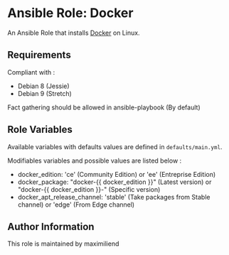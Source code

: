 # Ansible Role: Docker

An Ansible Role that installs [Docker](https://www.docker.com) on Linux.

## Requirements

Compliant with :
- Debian 8 (Jessie)
- Debian 9 (Stretch)

Fact gathering should be allowed in ansible-playbook (By default)

## Role Variables

Available variables with defaults values are defined in `defaults/main.yml`.

Modifiables variables and possible values are listed below :

- docker_edition: 'ce' (Community Edition) or 'ee' (Entreprise Edition)
- docker_package: "docker-{{ docker_edition }}" (Latest version) or "docker-{{ docker_edition }}-<VERSION>" (Specific version)
- docker_apt_release_channel: 'stable' (Take packages from Stable channel) or 'edge' (From Edge channel)

## Author Information

This role is maintained by maximiliend
